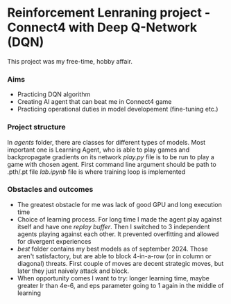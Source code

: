 # Reinforcement Lenraning project - Connect4 with Deep Q-Network (DQN)
This project was my free-time, hobby affair. 

### Aims
* Practicing DQN algorithm
* Creating AI agent that can beat me in Connect4 game
* Practicing operational duties in model developement (fine-tuning etc.)

### Project structure
In _agents_ folder, there are classes for different types of models. Most important one is Learning Agent, who is able to play games and backpropagate gradients on its network
_play.py_ file is to be run to play a game with chosen agent. First command line argument should be path to .pth/.pt file
_lab.ipynb_ file is where training loop is implemented

### Obstacles and outcomes
* The greatest obstacle for me was lack of good GPU and long execution time
* Choice of learning process. For long time I made the agent play against itself and have one _replay buffer_. Then I switched to 3 independent agents playing against each other. It prevented overfitting and allowed for divergent experiences  
* _best_ folder contains my best models as of september 2024. Those aren't satisfactory, but are able to block 4-in-a-row (or in column or diagonal) threats. First couple of moves are decent strategic moves, but later they just naively attack and block.
* When opportunity comes I want to try: longer learning time, maybe greater lr than 4e-6, and eps parameter going to 1 again in the middle of learning
